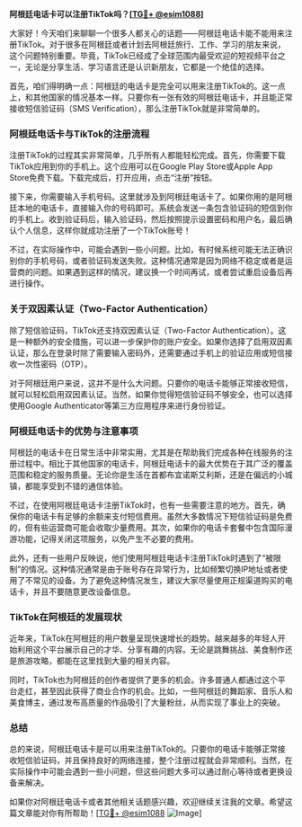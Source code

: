 **阿根廷电话卡可以注册TikTok吗？[[TG💪+ @esim1088](https://t.me/s/esim1088)]**

大家好！今天咱们来聊聊一个很多人都关心的话题——阿根廷电话卡能不能用来注册TikTok。对于很多在阿根廷或者计划去阿根廷旅行、工作、学习的朋友来说，这个问题特别重要。毕竟，TikTok已经成了全球范围内最受欢迎的短视频平台之一，无论是分享生活、学习语言还是认识新朋友，它都是一个绝佳的选择。

首先，咱们得明确一点：阿根廷的电话卡是完全可以用来注册TikTok的。这一点上，和其他国家的情况基本一样。只要你有一张有效的阿根廷电话卡，并且能正常接收短信验证码（SMS Verification），那么注册TikTok就是非常简单的。

### 阿根廷电话卡与TikTok的注册流程

注册TikTok的过程其实非常简单，几乎所有人都能轻松完成。首先，你需要下载TikTok应用到你的手机上。这个应用可以在Google Play Store或Apple App Store免费下载。下载完成后，打开应用，点击“注册”按钮。

接下来，你需要输入手机号码。这里就涉及到阿根廷电话卡了。如果你用的是阿根廷本地的电话卡，直接输入你的号码即可。系统会发送一条包含验证码的短信到你的手机上。收到验证码后，输入验证码，然后按照提示设置密码和用户名，最后确认个人信息，这样你就成功注册了一个TikTok账号！

不过，在实际操作中，可能会遇到一些小问题。比如，有时候系统可能无法正确识别你的手机号码，或者验证码发送失败。这种情况通常是因为网络不稳定或者是运营商的问题。如果遇到这样的情况，建议换一个时间再试，或者尝试重启设备后再进行操作。

### 关于双因素认证（Two-Factor Authentication）

除了短信验证码，TikTok还支持双因素认证（Two-Factor Authentication）。这是一种额外的安全措施，可以进一步保护你的账户安全。如果你选择了启用双因素认证，那么在登录时除了需要输入密码外，还需要通过手机上的验证应用或短信接收一次性密码（OTP）。

对于阿根廷用户来说，这并不是什么大问题。只要你的电话卡能够正常接收短信，就可以轻松启用双因素认证。当然，如果你觉得短信验证码不够安全，也可以选择使用Google Authenticator等第三方应用程序来进行身份验证。

### 阿根廷电话卡的优势与注意事项

阿根廷的电话卡在日常生活中非常实用，尤其是在帮助我们完成各种在线服务的注册过程中。相比于其他国家的电话卡，阿根廷电话卡的最大优势在于其广泛的覆盖范围和稳定的服务质量。无论你是生活在首都布宜诺斯艾利斯，还是在偏远的小城镇，都能享受到不错的通信体验。

不过，在使用阿根廷电话卡注册TikTok时，也有一些需要注意的地方。首先，确保你的电话卡有足够的余额来支付短信费用。虽然大多数情况下短信验证码是免费的，但有些运营商可能会收取少量费用。其次，如果你的电话卡套餐中包含国际漫游功能，记得关闭这项服务，以免产生不必要的费用。

此外，还有一些用户反映说，他们使用阿根廷电话卡注册TikTok时遇到了“被限制”的情况。这种情况通常是由于账号存在异常行为，比如频繁切换IP地址或者使用了不常见的设备。为了避免这种情况发生，建议大家尽量使用正规渠道购买的电话卡，并且不要随意更改设备信息。

### TikTok在阿根廷的发展现状

近年来，TikTok在阿根廷的用户数量呈现快速增长的趋势。越来越多的年轻人开始利用这个平台展示自己的才华、分享有趣的内容。无论是跳舞挑战、美食制作还是旅游攻略，都能在这里找到大量的相关内容。

同时，TikTok也为阿根廷的创作者提供了更多的机会。许多普通人都通过这个平台走红，甚至因此获得了商业合作的机会。比如，一些阿根廷的舞蹈家、音乐人和美食博主，通过发布高质量的作品吸引了大量粉丝，从而实现了事业上的突破。

### 总结

总的来说，阿根廷电话卡是可以用来注册TikTok的。只要你的电话卡能够正常接收短信验证码，并且保持良好的网络连接，整个注册过程就会非常顺利。当然，在实际操作中可能会遇到一些小问题，但这些问题大多可以通过耐心等待或者更换设备来解决。

如果你对阿根廷电话卡或者其他相关话题感兴趣，欢迎继续关注我的文章。希望这篇文章能对你有所帮助！[[TG💪+ @esim1088](https://t.me/s/esim1088) ![Image](https://i.postimg.cc/4NQfJmqS/Snipaste-2025-05-13-00-14-12.png)]